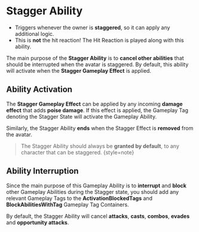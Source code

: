 # Stagger Ability
<primary-label ref="combat"/>

<tldr>
    <ul>
        <li>Triggers whenever the owner is <b>staggered</b>, so it can apply any additional logic.</li>        
        <li>This is <b>not</b> the hit reaction! The Hit Reaction is played along with this ability.</li>
    </ul>
</tldr>

The main purpose of the **Stagger Ability** is to **cancel other abilities** that should be interrupted when the avatar 
is staggered. By default, this ability will activate when the **Stagger Gameplay Effect** is applied.

## Ability Activation

The **Stagger Gameplay Effect** can be applied by any incoming **damage effect** that adds **poise damage**. If this
effect is applied, the Gameplay Tag denoting the Stagger State will activate the Gameplay Ability.

Similarly, the Stagger Ability **ends** when the Stagger Effect is **removed** from the avatar.

> The Stagger Ability should always be **granted by default**, to any character that can be staggered.
{style=note}

## Ability Interruption

Since the main purpose of this Gameplay Ability is to **interrupt** and **block** other Gameplay Abilities during the 
Stagger state, you should add any relevant Gameplay Tags to the **ActivationBlockedTags** and **BlockAbilitiesWithTag**
Gameplay Tag Containers.

By default, the Stagger Ability will cancel **attacks**, **casts**, **combos**, **evades** and **opportunity attacks**.
